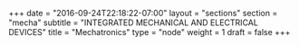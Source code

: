 +++
date = "2016-09-24T22:18:22-07:00"
layout = "sections"
section = "mecha"
subtitle = "INTEGRATED MECHANICAL AND ELECTRICAL DEVICES"
title = "Mechatronics"
type = "node"
weight = 1
draft = false
+++